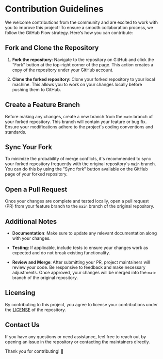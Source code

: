 # Contribution Guidelines

We welcome contributions from the community and are excited to work with you to improve this project! To ensure a smooth collaboration process, we follow the GitHub Flow strategy. Here's how you can contribute:

## Fork and Clone the Repository

1. **Fork the repository**: Navigate to the repository on GitHub and click the "Fork" button at the top-right corner of the page. This action creates a copy of the repository under your GitHub account.

2. **Clone the forked repository**: Clone your forked repository to your local machine. This allows you to work on your changes locally before pushing them to GitHub.

## Create a Feature Branch

Before making any changes, create a new branch from the `main` branch of your forked repository. This branch will contain your feature or bug fix. Ensure your modifications adhere to the project's coding conventions and standards.

## Sync Your Fork

To minimize the probability of merge conflicts, it's recommended to sync your forked repository frequently with the original repository's `main` branch. You can do this by using the "Sync fork" button available on the GitHub page of your forked repository.

## Open a Pull Request

Once your changes are complete and tested locally, open a pull request (PR) from your feature branch to the `main` branch of the original repository.

## Additional Notes

- **Documentation**: Make sure to update any relevant documentation along with your changes.

- **Testing**: If applicable, include tests to ensure your changes work as expected and do not break existing functionality.

- **Review and Merge**: After submitting your PR, project maintainers will review your code. Be responsive to feedback and make necessary adjustments. Once approved, your changes will be merged into the `main` branch of the original repository.

## Licensing

By contributing to this project, you agree to license your contributions under the [LICENSE](LICENSE) of the repository.

## Contact Us

If you have any questions or need assistance, feel free to reach out by opening an issue in the repository or contacting the maintainers directly.

Thank you for contributing! 🚀
